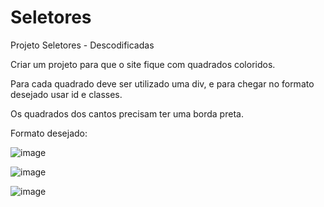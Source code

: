 # Seletores
Projeto Seletores - Descodificadas

Criar um projeto para que o site fique com quadrados coloridos.

Para cada quadrado deve ser utilizado uma div, e para chegar no formato desejado usar id e classes.

Os quadrados dos cantos precisam ter uma borda preta.

Formato desejado:

![image](https://github.com/VanessaGoncalvesMiranda/Seletores/assets/51443578/03ffec01-327f-4e82-88d4-ef97b7697e77)

![image](https://img.shields.io/badge/HTML5-E34F26?style=for-the-badge&logo=html5&logoColor=white)


![image](https://img.shields.io/badge/CSS3-1572B6?style=for-the-badge&logo=css3&logoColor=white)


